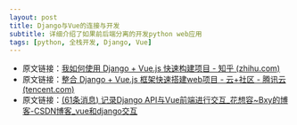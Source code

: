 ```yaml
---
layout: post
title: Django与Vue的连接与开发
subtitle: 详细介绍了如果前后端分离的开发python web应用
tags: [python, 全栈开发, Django, Vue]
---
```


- 原文链接：[我如何使用 Django + Vue.js 快速构建项目 - 知乎 (zhihu.com)](https://zhuanlan.zhihu.com/p/24893786)
- 原文链接：[整合 Django + Vue.js 框架快速搭建web项目 - 云+社区 - 腾讯云 (tencent.com)](https://cloud.tencent.com/developer/article/1005607)
- 原文链接：[(61条消息) 记录Django API与Vue前端进行交互_花想容~Bxy的博客-CSDN博客_vue和django交互](https://blog.csdn.net/qq_42992704/article/details/105869676)